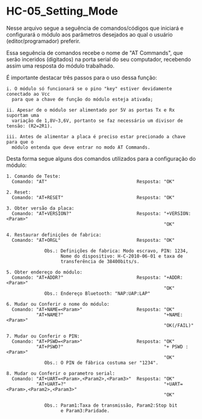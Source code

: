 # HC-05_Setting_Mode
  Nesse arquivo segue a seguência de comandos/códigos que
iniciará e configurará o módulo aos parâmetros desejados ao
qual o usuário (editor/programador) preferir.

  Essa seguência de comandos recebe o nome de "AT Commands",
que serão inceridos (digitados) na porta serial do seu
computador, recebendo assim uma resposta do módulo trabalhado.

  É importante destacar três passos para o uso dessa função:
  
    i. O módulo só funcionará se o pino "key" estiver devidamente conectado ao Vcc
      para que a chave de função do módulo esteja ativada;
    
    ii. Apesar de o módulo ser alimentado por 5V as portas Tx e Rx suportam uma
      variação de 1,8V~3,6V, portanto se faz necessário um divisor de tensão: (R2=2R1).
    
    iii. Antes de alimentar a placa é preciso estar precionado a chave para que o
      módulo entenda que deve entrar no modo AT Commands.
    
    
  Desta forma segue alguns dos comandos utilizados para a
configuração do módulo:

    1. Comando de Teste:
      Comando: "AT"                                 Resposta: "OK"
      
    2. Reset:
      Comando: "AT+RESET"                           Resposta: "OK"
      
    3. Obter versão da placa:
      Comando: "AT+VERSION?"                        Resposta: "+VERSION:<Param>"
                                                              "OK"
                                        
    4. Restaurar definições de fabrica:
      Comando: "AT+ORGL"                            Resposta: "OK"
      
                  Obs.: Definições de fabrica: Modo escravo, PIN: 1234,
                        Nome do dispositivo: H-C-2010-06-01 e taxa de
                        transferência de 38400bits/s.
              
    5. Obter endereço do módulo:
      Comando: "AT+ADDR?"                           Resposta: "+ADDR:<Param>"
                                                              "OK"
                  Obs.: Endereço Bluetooth: "NAP:UAP:LAP"
    
    6. Mudar ou Conferir o nome do módulo:
      Comando: "AT+NAME=<Param>"                    Resposta: "OK"
               "AT+NAME?"                                     "+NAME:<Param>"
                                                              "OK(/FAIL)"
    
    7. Mudar ou Conferir o PIN:
      Comando: "AT+PSWD=<Param>"                    Resposta: "OK"
               "AT+PSWD?"                                     "+ PSWD :<Param>"
                                                              "OK"
                  Obs.: O PIN de fábrica costuma ser "1234".
    
    8. Mudar ou Conferir o parametro serial:
      Comando: "AT+UART=<Param>,<Param2>,<Param3>"  Resposta: "OK"
               "AT+UART=?"                                    "+UART=<Param>,<Param2>,<Param3>"
                                                              "OK"
                                                              
                  Obs.: Param1:Taxa de transmissão, Param2:Stop bit
                        e Param3:Paridade.
        
